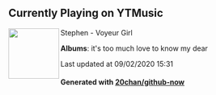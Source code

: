 ## Currently Playing on YTMusic

[<img align="left" width="100" src="https://lh3.googleusercontent.com/xbHxUn4QZUucJGDELni6px4LHOSLkObCtq_ktrHRTAoVtGL5wzEAxoACspDxNJEYfieV6dK3o1nMBnxn">](https://music.youtube.com/channel/UC-pWHpBjdGG69N9mM2auIAA)

Stephen - Voyeur Girl

**Albums**: it's too much love to know my dear

Last updated at 09/02/2020 15:31

#### Generated with [20chan/github-now](https://github.com/20chan/github-now)


<!--
**20chan/20chan** is a ✨ _special_ ✨ repository because its `README.md` (this file) appears on your GitHub profile.

Here are some ideas to get you started:

- 🔭 I’m currently working on ...
- 🌱 I’m currently learning ...
- 👯 I’m looking to collaborate on ...
- 🤔 I’m looking for help with ...
- 💬 Ask me about ...
- 📫 How to reach me: ...
- 😄 Pronouns: ...
- ⚡ Fun fact: ...
-->
